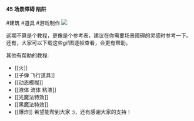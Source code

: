 #### 45  场景障碍 陷阱
#建筑 #道具 #游戏制作 
![](assets/tutorials/t45/barrier.gif)

  这期不算是个教程，更像是个参考表，建议在你需要场景障碍的灵感时参考一下。还有，大家可以下载这些gif图逐帧查看，会更有帮助。

  其他有帮助的教程:
  - [[火]]
  - [[子弹 飞行道具]]
  - [[动态模糊]]
  - [[液体 流体 粘液]]
  -  [[光魔法特效]]
  - [[黑魔法特效]]
  - [[爆炸]]
  希望能帮到大家 :)，还有感谢大家的支持！